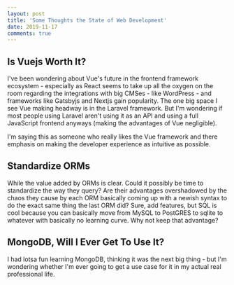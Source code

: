 ```yaml
---
layout: post
title: 'Some Thoughts the State of Web Development'
date: 2019-11-17
comments: true
---
```


## Is Vuejs Worth It?

I've been wondering about Vue's future in the frontend framework ecosystem - especially as React seems to take up all the oxygen on the room regarding the integrations with big CMSes - like WordPress - and frameworks like Gatsbyjs and Nextjs gain popularity. The one big space I see Vue making headway is in the Laravel framework. But I'm wondering if most people using Laravel aren't using it as an API and using a full JavaScript frontend anyways (making the advantages of Vue negligible).

I'm saying this as someone who really likes the Vue framework and there emphasis on making the developer experience as intuitive as possible.

## Standardize ORMs

While the value added by ORMs is clear. Could it possibly be time to standardize the way they query? Are their advantages overshadowed by the chaos they cause by each ORM basically coming up with a newish syntax to do the exact same thing the last ORM did? Sure, add features, but SQL is cool because you can basically move from MySQL to PostGRES to sqlite to whatever with basically no learning curve. Why not keep that advantage?

## MongoDB, Will I Ever Get To Use It?

I had lotsa fun learning MongoDB, thinking it was the next big thing - but I'm wondering whether I'm ever going to get a use case for it in my actual real professional life.

